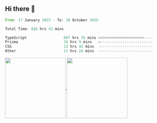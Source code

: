 ## Hi there 👋
<!--START_SECTION:waka-->

```rust
From: 17 January 2025 - To: 28 October 2025

Total Time: 816 hrs 43 mins

TypeScript                 687 hrs 35 mins >>>>>>>>>>>>>>>>>>>>>----   83.03 %
Prisma                     18 hrs 9 mins   >------------------------   02.19 %
CSS                        13 hrs 42 mins  -------------------------   01.66 %
Other                      11 hrs 24 mins  -------------------------   01.38 %
```

<!--END_SECTION:waka-->

<a href="https://github.com/anuraghazra/github-readme-stats">
  <img height=200 align="center" src="https://github-readme-stats.vercel.app/api/top-langs/?username=paulgeorge35&layout=donut&langs_count=5&theme=transparent" />
</a>
<a href="https://github.com/anuraghazra/convoychat">
  <img height=200 align="center" src="https://github-readme-stats.vercel.app/api?username=paulgeorge35&show_icons=true&show=prs_merged&theme=transparent&rank_icon=github" />
</a>
